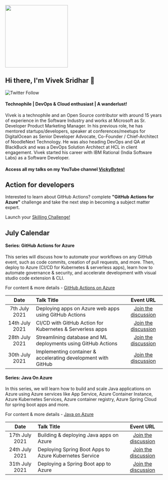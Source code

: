 <p align="left">
  <img width="200" height="200" src="https://drive.google.com/thumbnail?id=180x0d9UBnjWVPexLIshWzmuNgqHULf5w">
</p>

## Hi there, I'm Vivek Sridhar 👋 

![Twitter Follow](https://img.shields.io/twitter/follow/vivek_sridhar?label=Follow%20me%20on%20Twitter&style=social) 

#### Technophile | DevOps & Cloud enthusiast | A wanderlust!

Vivek is a technophile and an Open Source contributor with around 15 years of experience in the Software Industry and works at Microsoft as Sr. Developer Product Marketing Manager. In his previous role, he has mentored startups/developers, speaker at conferences/meetups for DigitalOcean as Senior Developer Advocate, Co-Founder / Chief-Architect of NoodleNext Technology. He was also heading DevOps and QA at BlackBuck and was a DevOps Solution Architect at HCL in client engagement. Vivek started his career with IBM Rational (India Software Labs) as a Software Developer.

#### Access all my talks on my YouTube channel [VickyBytes!](https://www.youtube.com/channel/UCdBGGfTge-s8rW00YmSza4g)

## Action for developers

Interested to learn about GitHub Actions? complete **"GitHub Actions for Azure"** challenge and take the next step in becoming a subject matter expert.

Launch your [Skilling Challenge!](https://aka.ms/MR/githubactions)

## July Calendar

#### Series: GitHub Actions for Azure

This series will discuss how to automate your workflows on any GitHub event, such as code commits, creation of pull requests, and more. Then, deploy to Azure (CI/CD for Kubernetes & serverless apps), learn how to automate governance & security, and accelerate development with visual studio code extension & CLI.

For content & more details - [GitHub Actions on Azure](GitHub_Actions_Series)



|     Date     |    Talk Title    | Event URL |
|     :---:    | :---           | :---:       |
| 7th July 2021   | Deploying apps on Azure web apps using GitHub Actions            |      [Join the discussion](https://www.meetup.com/microsoft-reactor-bengaluru/events/279015119/)      |
| 14th July 2021  | CI/CD with GitHub Action for Kubernetes & Serverless apps        |  [Join the discussion](https://www.meetup.com/microsoft-reactor-bengaluru/events/279015137/)         |
| 28th July 2021  | Streamlining database and ML deployments using GitHub Actions    |  [Join the discussion](https://www.meetup.com/microsoft-reactor-bengaluru/events/279015454/)        |
| 30th July 2021  | Implementing container & accelerating development with GitHub    |  [Join the discussion](https://www.meetup.com/microsoft-reactor-bengaluru/events/279015477/)        |

#### Series: Java On Azure

In this series, we will learn how to build and scale Java applications on Azure using Azure services like App Service, Azure Container Instance, Azure Kubernetes Services, Azure container registry, Azure Spring Cloud for spring boot apps and more.

For content & more details - [Java on Azure](Java_On_Azure)


|     Date        | Talk Title                                                   | Event URL |
|     :---:        | :---                                                       | :---:       |
| 17th July 2021  | Building & deploying Java apps on Azure                     |      [Join the discussion](https://www.meetup.com/azure-developer-community-raipur/events/279201407/)      | 
| 24th July 2021  | Deploying Spring Boot Apps to Azure Kubernetes Service      |  [Join the discussion](https://www.meetup.com/azure-developer-community-mumbai/events/279163681/)        |
| 31th July 2021  | Deploying a Spring Boot app to Azure                        |  [Join the discussion](https://www.meetup.com/azure-developer-community-chennai/events/279145191/)        |

